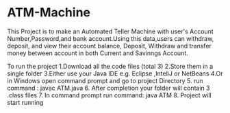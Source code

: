# ATM-Machine
This Project is to make an Automated Teller Machine with user's Account Number,Password,and bank account.Using this data,users can withdraw, deposit, and view their account balance, Deposit, Withdraw and transfer money between account in both Current and Savinngs Account.

To run the project
1.Download all the code files (total 3)
2.Store them in a single folder
3.Either use your Java IDE e.g. Eclipse ,InteliJ or NetBeans
4.Or in Windows open command prompt and go to project Directory
5. run command : javac ATM.java
6. After completion your folder will contain 3 .class files
7. In command prompt run command: java ATM
8. Project will start running

